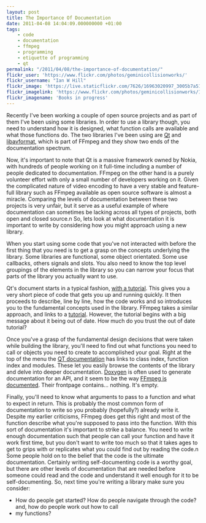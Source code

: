 ```yaml
---
layout: post
title: The Importance Of Documentation
date: 2011-04-08 14:04:09.000000000 +01:00
tags:
    - code
    - documentation
    - ffmpeg
    - programming
    - etiquette of programming
    - qt
permalink: "/2011/04/08/the-importance-of-documentation/"
flickr_user: 'https://www.flickr.com/photos/geminicollisionworks/'
flickr_username: "Ian W Hill"
flickr_image: 'https://live.staticflickr.com/7626/16963020997_3005b7a514_w.jpg'
flickr_imagelink: 'https://www.flickr.com/photos/geminicollisionworks/16963020997/'
flickr_imagename: 'Books in progress'
---
```

Recently I've been working a couple of open source projects and as part of them I've been using some
libraries. In order to use a library though, you need to understand how it is designed, what function calls
are available and what those functions do. The two libraries I've been using are
[Qt](http://qt.nokia.com/) and [libavformat](http://www.ffmpeg.org/), which is part of
FFmpeg and they show two ends of the documentation spectrum.

Now, it's important to note that Qt is a massive framework owned by Nokia, with hundreds of people working on
it full-time including a number of people dedicated to documentation. FFmpeg on the other hand is a purely
volunteer effort with only a small number of developers working on it. Given the complicated nature of video
encoding to have a very stable and feature-full library such as FFmpeg available as open source software is
almost a miracle. Comparing the levels of documentation between these two projects is very unfair, but it
serve as a useful example of where documentation can sometimes be lacking across all types of projects, both
open and closed source.n So, lets look at what documentation it is important to write by considering how you
might approach using a new library.

When you start using some code that you've not interacted with before the first thing that you need is to get
a grasp on the concepts underlying the library. Some libraries are functional, some object orientated. Some
use callbacks, others signals and slots. You also need to know the top level groupings of the elements in the
library so you can narrow your focus that parts of the library you actually want to use.

Qt's document starts in a typical fashion, [with a
tutorial](http://doc.qt.nokia.com/4.7/gettingstartedqt.html). This gives you a very short piece of code that gets you up and running quickly. It then proceeds
to describe, line by line, how the code works and so introduces you to the fundamental concepts used in the
library. FFmpeg takes a similar approach, and links to a
[tutorial](http://www.inb.uni-luebeck.de/~boehme/using_libavcodec.html). However, the tutorial begins
with a big message about it being out of date. How much do you trust the out of date tutorial?

Once you've a grasp of the fundamental design decisions that were taken while building the library, you'll
need to find out what functions you need to call or objects you need to create to accomplished your goal.
Right at the top of the menu the [QT documentation](http://doc.qt.nokia.com/4.7/) has links to
class index, function index and modules. These let you easily browse the contents of the library and delve
into deeper documentation. [Doxygen](http://www.stack.nl/~dimitri/doxygen/) is often used to
generate documentation for an API, and it seem to be the way
[FFmpeg is documented](http://ffmpeg.org/doxygen/trunk/index.html). Their frontpage contains...
nothing. It's empty.

Finally, you'll need to know what arguments to pass to a function and what to expect in return. This is
probably the most common form of documentation to write so you probably (hopefully?) already write it. Despite
my earlier criticisms, FFmpeg does get this right and most of the function describe what you're supposed to
pass into the function. With this sort of documentation it's important to strike a balance. You need to write
enough documentation such that people can call your function and have it work first time, but you don't want
to write too much so that it takes ages to get to grips with or replicates what you could find out by reading
the code.n Some people hold on to the belief that the code is the ultimate documentation. Certainly writing
self-documenting code is a worthy goal, but there are other levels of documentation that are needed before
someone could read and the code and understand it well enough for it to be self-documenting. So, next time
you're writing a library make sure you consider:

* How do people get started? How do people navigate through the code? and, how do people work out how to call
* my functions?

